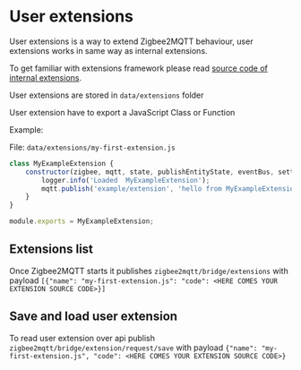 # User extensions

User extensions is a way to extend Zigbee2MQTT behaviour, user extensions works in same way as internal extensions.

To get familiar with  extensions framework please read [source code of internal extensions](https://github.com/Koenkk/zigbee2mqtt/tree/master/lib/extension).

User extensions are stored in `data/extensions` folder

User extension have to export a JavaScript Class or Function

Example:

File: `data/extensions/my-first-extension.js`

```js
class MyExampleExtension {
    constructor(zigbee, mqtt, state, publishEntityState, eventBus, settings, logger) {
        logger.info('Loaded  MyExampleExtension');
        mqtt.publish('example/extension', 'hello from MyExampleExtension')
    }
}

module.exports = MyExampleExtension;
```

## Extensions list

Once Zigbee2MQTT starts it publishes `zigbee2mqtt/bridge/extensions` with payload `[{"name": "my-first-extension.js": "code": <HERE COMES YOUR EXTENSION SOURCE CODE>}]`


## Save and load user extension

To read user extension over api publish `zigbee2mqtt/bridge/extension/request/save` with payload `{"name": "my-first-extension.js", "code": <HERE COMES YOUR EXTENSION SOURCE CODE>}`

